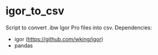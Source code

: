 # igor_to_csv

Script to convert .ibw Igor Pro files into csv.
Dependencies:
- igor (https://github.com/wking/igor)
- pandas
